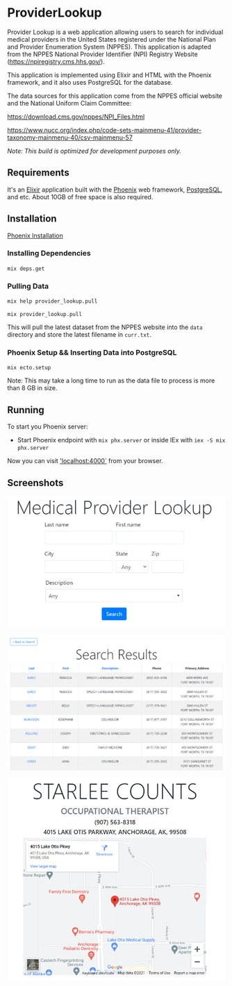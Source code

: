 # ProviderLookup

Provider Lookup is a web application allowing users to search for individual medical providers in the United States registered under the National Plan and Provider Enumeration System (NPPES). This application is adapted from the NPPES National Provider Identifier (NPI) Registry Website (https://npiregistry.cms.hhs.gov/).

This application is implemented using Elixir and HTML with the Phoenix framework, and it also uses PostgreSQL for the database.

The data sources for this application come from the NPPES official website and the National Uniform Claim Committee: 

https://download.cms.gov/nppes/NPI_Files.html

https://www.nucc.org/index.php/code-sets-mainmenu-41/provider-taxonomy-mainmenu-40/csv-mainmenu-57

*Note: This build is optimized for development purposes only.*

## Requirements

It's an [Elixir](http://elixir-lang.org) application built with the [Phoenix](http://www.phoenixframework.org) web framework, [PostgreSQL](https://www.postgresql.org), and etc.  About 10GB of free space is also required.

## Installation

[Phoenix Installation](https://hexdocs.pm/phoenix/installation.html)

### Installing Dependencies
```commandline
mix deps.get
```

### Pulling Data
```commandline
mix help provider_lookup.pull
```
```commandline
mix provider_lookup.pull
```
This will pull the latest dataset from the NPPES website into the `data` directory and store the latest filename in 
`curr.txt`.


### Phoenix Setup && Inserting Data into PostgreSQL
```commandline
mix ecto.setup
```

Note: This may take a long time to run as the data file to process is more than 8 GB in size.

## Running

To start you Phoenix server:
   * Start Phoenix endpoint with `mix phx.server` or inside IEx with `iex -S mix phx.server`

Now you can visit ['localhost:4000`](http://localhost:4000) from your browser.


## Screenshots 

<p align="center">
<img width="650" src="https://github.com/qrede/provider_lookup/blob/master/screenshots/1.png">
</p>

<p align="center">
<img width="650" src="https://github.com/qrede/provider_lookup/blob/master/screenshots/2.png">
</p>

<p align="center">
<img width="650" src="https://github.com/qrede/provider_lookup/blob/master/screenshots/3.png">
</p>
